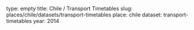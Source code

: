 type: empty
title: Chile / Transport Timetables
slug: places/chile/datasets/transport-timetables
place: chile
dataset: transport-timetables
year: 2014
